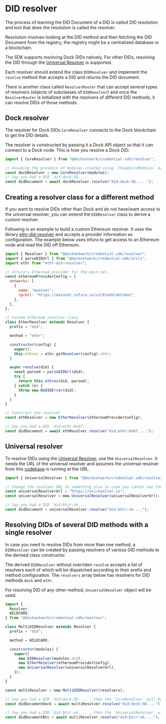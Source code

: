 # DID resolver

The process of learning the DID Document of a DID is called DID resolution and tool that does the resolution is called the
resolver.

Resolution involves looking at the DID method and then fetching the DID Document from the registry, the registry
might be a centralized database or a blockchain.

The SDK supports resolving Dock DIDs natively. For other DIDs, resolving the DID through the
[Universal Resolver](https://uniresolver.io) is supported.

Each resolver should extend the class `DIDResolver` and implement the `resolve` method that accepts a DID and returns the
DID document.

There is another class called `ResolverRouter` that can accept several types of resolvers (objects of subclasses
of `DIDResolver`) and once the `ResolverRouter` is initialized with the resolvers of different DID methods, it can resolve
DIDs of those methods.

## Dock resolver

The resolver for Dock DIDs `CoreResolver` connects to the Dock blockchain to get the DID details.

The resolver is constructed by passing it a Dock API object so that it can connect to a Dock node.
This is how you resolve a Dock DID:

```js
import { CoreResolver } from "@docknetwork/credential-sdk/resolver";

// Assuming the presence of modules created using `CheqdCoreModules` or `DockCoreModules` from the API object.
const dockResolver = new CoreResolver(modules);
// Say you had a DID `did:dock:5D.....`
const didDocument = await dockResolver.resolve("did:dock:5D.....");
```

## Creating a resolver class for a different method

If you want to resolve DIDs other than Dock and do not have/want access to the universal resolver, you can extend the
`DIDResolver` class to derive a custom resolver.

Following is an example to build a custom Ethereum resolver. It uses the library
[ethr-did-resolver](https://github.com/decentralized-identity/ethr-did-resolver) and accepts a provider information
as configuration. The example below uses Infura to get access to an Ethereum node and read the DID off Ethereum.

```js
import { Resolver } from "@docknetwork/credential-sdk/resolver";
import { parseDIDUrl } from "@docknetwork/credential-sdk/utils";
import ethr from "ethr-did-resolver";

// Infura's Ethereum provider for the main net.
const ethereumProviderConfig = {
  networks: [
    {
      name: "mainnet",
      rpcUrl: "https://mainnet.infura.io/v3/blahblahtoken",
    },
  ],
};

// Custom ethereum resolver class
class EtherResolver extends Resolver {
  prefix = "did";

  method = "ethr";

  constructor(config) {
    super();
    this.ethres = ethr.getResolver(config).ethr;
  }

  async resolve(did) {
    const parsed = parseDIDUrl(did);
    try {
      return this.ethres(did, parsed);
    } catch (e) {
      throw new NoDIDError(did);
    }
  }
}

// Construct the resolver
const ethResolver = new EtherResolver(ethereumProviderConfig);

// Say you had a DID `did:ethr:0x6f....`
const didDocument = await ethResolver.resolve("did:ethr:0x6f....");
```

## Universal resolver

To resolve DIDs using the [Universal Resolver](https://uniresolver.io), use the `UniversalResolver`. It needs the URL
of the universal resolver and assumes the universal resolver from this [codebase](https://github.com/decentralized-identity/universal-resolver)
is running at the URL.

```js
import { UniversalResolver } from "@docknetwork/credential-sdk/resolver";

// Change the resolver URL to something else in case you cannot use the resolver at https://uniresolver.io
const universalResolverUrl = "https://uniresolver.io";
const universalResolver = new UniversalResolver(universalResolverUrl);

// Say you had a DID `did:btcr:xk....`
const didDocument = universalResolver.resolve("did:btcr:xk....");
```

## Resolving DIDs of several DID methods with a single resolver

In case you need to resolve DIDs from more than one method, a `DIDResolver` can be created by passing
resolvers of various DID methods to the derived class constructor.

The derived `DIDResolver` without overriden `resolve` accepts a list of resolvers each of which
will be dispatched according to their prefix and method configuration. The `resolvers` array below
has resolvers for DID methods `dock` and `ethr`.

For resolving DID of any other method, `UniversalResolver` object will be used.

```js
import {
  Resolver,
  WILDCARD,
} from "@docknetwork/credential-sdk/resolver";

class MultiDIDResolver extends Resolver {
  prefix = "did";

  method = WILDCARD;

  constructor(modules) {
    super([
      new DIDResolver(modules.did),
      new EtherResolver(ethereumProviderConfig),
      new UniversalResolver(universalResolverUrl),
    ]);
  }
}

const multiResolver = new MultiDIDResolver(resolvers);

// Say you had a DID `did:dock:5D....`, then the `CoreResolver` will be used as there a resolver for Dock DID.
const didDocumentDock = await multiResolver.resolve("did:dock:5D....");

// Say you had a DID `did:btcr:xk....`, then the `UniversalResolver` will be used as there is no resolver for BTC DID.
const didDocumentBtc = await multiResolver.resolve("did:btcr:xk....");
```
